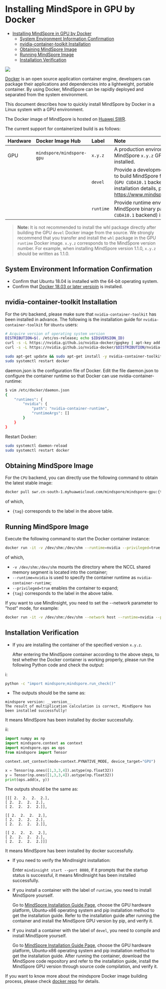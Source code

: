 # Installing MindSpore in GPU by Docker

<!-- TOC -->

- [Installing MindSpore in GPU by Docker](#installing-mindSpore-in-gpu-by-docker)
    - [System Environment Information Confirmation](#system-environment-information-confirmation)
    - [nvidia-container-toolkit Installation](#nvidia-container-toolkit-installation)
    - [Obtaining MindSpore Image](#obtaining-mindspore-image)
    - [Running MindSpore Image](#running-mindspore-image)
    - [Installation Verification](#installation-verification)

<!-- /TOC -->

<a href="https://gitee.com/mindspore/docs/blob/master/install/mindspore_gpu_install_docker_en.md" target="_blank"><img src="https://gitee.com/mindspore/docs/raw/master/resource/_static/logo_source.png"></a>

[Docker](https://docs.docker.com/get-docker/) is an open source application container engine, developers can package their applications and dependencies into a lightweight, portable container. By using Docker, MindSpore can be rapidly deployed and separated from the system environment.

This document describes how to quickly install MindSpore by Docker in a Linux system with a GPU environment.

The Docker image of MindSpore is hosted on [Huawei SWR](https://support.huaweicloud.com/swr/index.html).

The current support for containerized build is as follows:

| Hardware   | Docker Image Hub                | Label                       | Note                                       |
| :----- | :------------------------ | :----------------------- | :--------------------------------------- |
| GPU    | `mindspore/mindspore-gpu` | `x.y.z`                  | A production environment with the MindSpore `x.y.z` GPU version pre-installed.       |
|        |                           | `devel`                  | Provide a development environment to build MindSpore from the source (`GPU CUDA10.1` backend). For installation details, please refer to <https://www.mindspore.cn/install/en>. |
|        |                           | `runtime`                | Provide runtime environment, MindSpore binary package (`GPU CUDA10.1` backend) is not installed. |

> **Note:** It is not recommended to install the whl package directly after building the GPU `devel` Docker image from the source. We strongly recommend that you transfer and install the `whl` package in the GPU `runtime` Docker image.
> `x.y.z` corresponds to the MindSpore version number. For example, when installing MindSpore version 1.1.0, `x.y.z` should be written as 1.1.0.

## System Environment Information Confirmation

- Confirm that Ubuntu 18.04 is installed with the 64-bit operating system.
- Confirm that [Docker 18.03 or later versioin](https://docs.docker.com/get-docker/) is installed.

## nvidia-container-toolkit Installation

For the `GPU` backend, please make sure that `nvidia-container-toolkit` has been installed in advance. The following is the installation guide for `nvidia-container-toolkit` for `Ubuntu` users:

```bash
# Acquire version of operating system version
DISTRIBUTION=$(. /etc/os-release; echo $ID$VERSION_ID)
curl -s -L https://nvidia.github.io/nvidia-docker/gpgkey | apt-key add -
curl -s -L https://nvidia.github.io/nvidia-docker/$DISTRIBUTION/nvidia-docker.list | tee /etc/apt/sources.list.d/nvidia-docker.list

sudo apt-get update && sudo apt-get install -y nvidia-container-toolkit nvidia-docker2
sudo systemctl restart docker
```

daemon.json is the configuration file of Docker. Edit the file daemon.json to configure the container runtime so that Docker can use nvidia-container-runtime:

```bash
$ vim /etc/docker/daemon.json
{
    "runtimes": {
        "nvidia": {
            "path": "nvidia-container-runtime",
            "runtimeArgs": []
        }
    }
}
```

Restart Docker:

```bash
sudo systemctl daemon-reload
sudo systemctl restart docker
```

## Obtaining MindSpore Image

For the `CPU` backend, you can directly use the following command to obtain the latest stable image:

```bash
docker pull swr.cn-south-1.myhuaweicloud.com/mindspore/mindspore-gpu:{tag}
```

of which,

- `{tag}` corresponds to the label in the above table.

## Running MindSpore Image

Execute the following command to start the Docker container instance:

```bash
docker run -it -v /dev/shm:/dev/shm --runtime=nvidia --privileged=true swr.cn-south-1.myhuaweicloud.com/mindspore/mindspore-gpu:{tag} /bin/bash
```

of which,

- `-v /dev/shm:/dev/shm` mounts the directory where the NCCL shared memory segment is located into the container;
- `--runtime=nvidia` is used to specify the container runtime as `nvidia-container-runtime`;
- `--privileged=true` enables the container to expand;
- `{tag}` corresponds to the label in the above table.

If you want to use MindInsight, you need to set the --network parameter to "host" mode, for example:

```bash
docker run -it -v /dev/shm:/dev/shm --network host --runtime=nvidia --privileged=true swr.cn-south-1.myhuaweicloud.com/mindspore/mindspore-gpu:{tag} /bin/bash
```

## Installation Verification

- If you are installing the container of the specified version `x.y.z`.

    After entering the MindSpore container according to the above steps, to test whether the Docker container is working properly, please run the following Python code and check the output:

i:

```bash
python -c "import mindspore;mindspore.run_check()"
```

- The outputs should be the same as:

```text
mindspore version: __version__
The result of multiplication calculation is correct, MindSpore has been installed successfully!
```

It means MindSpore has been installed by docker successfully.

ii:

```python
import numpy as np
import mindspore.context as context
import mindspore.ops as ops
from mindspore import Tensor

context.set_context(mode=context.PYNATIVE_MODE, device_target="GPU")

x = Tensor(np.ones([1,3,3,4]).astype(np.float32))
y = Tensor(np.ones([1,3,3,4]).astype(np.float32))
print(ops.add(x, y))
```

The outputs should be the same as:

```text
[[[ 2.  2.  2.  2.],
[ 2.  2.  2.  2.],
[ 2.  2.  2.  2.]],

[[ 2.  2.  2.  2.],
[ 2.  2.  2.  2.],
[ 2.  2.  2.  2.]],

[[ 2.  2.  2.  2.],
[ 2.  2.  2.  2.],
[ 2.  2.  2.  2.]]]
```

It means MindSpore has been installed by docker successfully.

- If you need to verify the MindInsight installation:

    Enter ```mindinsight start --port 8080```, if it prompts that the startup status is successful, it means MindInsight has been installed successfully.

- If you install a container with the label of `runtime`, you need to install MindSpore yourself.

    Go to [MindSpore Installation Guide Page](https://www.mindspore.cn/install/en), choose the GPU hardware platform, Ubuntu-x86 operating system and pip installation method to get the installation guide. Refer to the installation guide after running the container and install the MindSpore GPU version by pip, and verify it.

- If you install a container with the label of `devel`, you need to compile and install MindSpore yourself.

    Go to [MindSpore Installation Guide Page](https://www.mindspore.cn/install/en), choose the GPU hardware platform, Ubuntu-x86 operating system and pip installation method to get the installation guide. After running the container, download the MindSpore code repository and refer to the installation guide, install the MindSpore GPU version through source code compilation, and verify it.

If you want to know more about the mindspore Docker image building process, please check [docker repo](https://gitee.com/mindspore/mindspore/blob/master/docker/README.md) for details.
